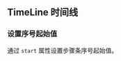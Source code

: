 <div class="demo-header">
<p class="overviewicon">
  <span class="wapi-navigation-steps"/>
</p>

## TimeLine 时间线

<nova-uxlink widget-name="Steps"></nova-uxlink>
</div>

### 设置序号起始值

通过 `start` 属性设置步骤条序号起始值。

<nova-demo-view link="time-line/set-start-value"></nova-demo-view>

<br>
